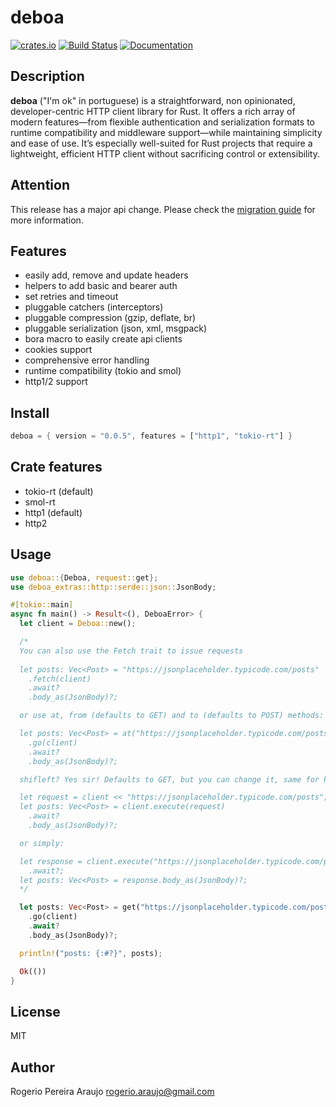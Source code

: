 # deboa

[![crates.io](https://img.shields.io/crates/v/deboa?style=flat-square)](https://crates.io/crates/deboa) [![Build Status](https://github.com/ararog/deboa/actions/workflows/rust.yml/badge.svg?event=push)](https://github.com/ararog/deboa/actions/workflows/rust.yml) [![Documentation](https://docs.rs/deboa/badge.svg)](https://docs.rs/deboa/latest/deboa)

## Description

**deboa** ("I'm ok" in portuguese) is a straightforward, non opinionated, developer-centric HTTP client library for Rust. It offers a rich array of modern features—from flexible authentication and serialization formats to runtime compatibility and middleware support—while maintaining simplicity and ease of use. It’s especially well-suited for Rust projects that require a lightweight, efficient HTTP client without sacrificing control or extensibility.

## Attention

This release has a major api change. Please check the [migration guide](https://github.com/ararog/deboa/blob/main/MIGRATION_GUIDE.md) for more information.

## Features

- easily add, remove and update headers
- helpers to add basic and bearer auth
- set retries and timeout
- pluggable catchers (interceptors)
- pluggable compression (gzip, deflate, br)
- pluggable serialization (json, xml, msgpack)
- bora macro to easily create api clients
- cookies support
- comprehensive error handling
- runtime compatibility (tokio and smol)
- http1/2 support 

## Install

```rust
deboa = { version = "0.0.5", features = ["http1", "tokio-rt"] }
```

## Crate features

- tokio-rt (default)
- smol-rt
- http1 (default)
- http2

## Usage

```rust
use deboa::{Deboa, request::get};
use deboa_extras::http::serde::json::JsonBody;

#[tokio::main]
async fn main() -> Result<(), DeboaError> {
  let client = Deboa::new();

  /* 
  You can also use the Fetch trait to issue requests
  
  let posts: Vec<Post> = "https://jsonplaceholder.typicode.com/posts"
    .fetch(client)
    .await?
    .body_as(JsonBody)?;    

  or use at, from (defaults to GET) and to (defaults to POST) methods:

  let posts: Vec<Post> = at("https://jsonplaceholder.typicode.com/posts", http::Method::GET)?
    .go(client)
    .await?
    .body_as(JsonBody)?;

  shifleft? Yes sir! Defaults to GET, but you can change it, same for headers.

  let request = client << "https://jsonplaceholder.typicode.com/posts";
  let posts: Vec<Post> = client.execute(request)
    .await?
    .body_as(JsonBody)?;

  or simply:

  let response = client.execute("https://jsonplaceholder.typicode.com/posts")
    .await?;
  let posts: Vec<Post> = response.body_as(JsonBody)?;
  */

  let posts: Vec<Post> = get("https://jsonplaceholder.typicode.com/posts")?
    .go(client)
    .await?
    .body_as(JsonBody)?;

  println!("posts: {:#?}", posts);

  Ok(())
}
```

## License

MIT

## Author

Rogerio Pereira Araujo <rogerio.araujo@gmail.com>
